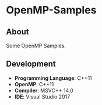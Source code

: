 # OpenMP-Samples

## About
Some OpenMP Samples.

## Development
* **Programming Language**: C++11
* **OpenMP**: C++11
* **Compiler**: MSVC++ 14.0
* **IDE**: Visual Studio 2017
